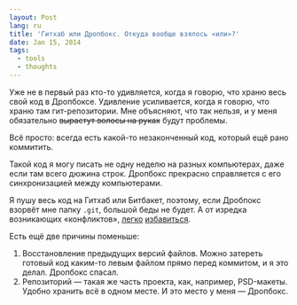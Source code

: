 ```yaml
---
layout: Post
lang: ru
title: 'Гитхаб или Дропбокс. Откуда вообще взялось «или»?'
date: Jan 15, 2014
tags:
  - tools
  - thoughts
---
```


Уже не в первый раз кто-то удивляется, когда я говорю, что храню весь свой код в Дропбоксе. Удивление усиливается, когда я говорю, что храню там гит-репозитории. Мне объясняют, что так нельзя, и у меня обязательно ~~вырастут волосы на руках~~ будут проблемы.

Всё просто: всегда есть какой-то незаконченный код, который ещё рано коммитить.

Такой код я могу писать не одну неделю на разных компьютерах, даже если там всего дюжина строк. Дропбокс прекрасно справляется с его синхронизацией между компьютерами.

Я пушу весь код на Гитхаб или Битбакет, поэтому, если Дробпокс взорвёт мне папку `.git`, большой беды не будет. А от изредка возникающих «конфликтов», [легко](https://coderwall.com/p/tzjorw) [избавиться](https://github.com/sapegin/dotfiles/blob/master/bin/cleandropbox).

Есть ещё две причины поменьше:

1. Восстановление предыдущих версий файлов. Можно затереть готовый код каким-то левым файлом прямо перед коммитом, и я это делал. Дропбокс спасал.
2. Репозиторий — такая же часть проекта, как, например, PSD-макеты. Удобно хранить всё в одном месте. И это место у меня — Дропбокс.
